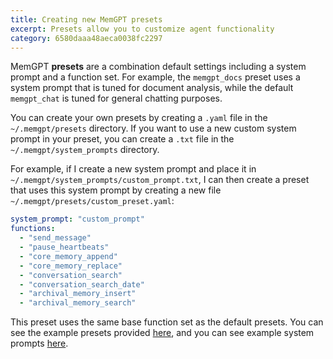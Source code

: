 ```yaml
---
title: Creating new MemGPT presets
excerpt: Presets allow you to customize agent functionality
category: 6580daaa48aeca0038fc2297
---
```


MemGPT **presets** are a combination default settings including a system prompt and a function set. For example, the `memgpt_docs` preset uses a system prompt that is tuned for document analysis, while the default `memgpt_chat` is tuned for general chatting purposes.

You can create your own presets by creating a `.yaml` file in the `~/.memgpt/presets` directory. If you want to use a new custom system prompt in your preset, you can create a `.txt` file in the `~/.memgpt/system_prompts` directory.

For example, if I create a new system prompt and place it in `~/.memgpt/system_prompts/custom_prompt.txt`, I can then create a preset that uses this system prompt by creating a new file `~/.memgpt/presets/custom_preset.yaml`:

```yaml
system_prompt: "custom_prompt"
functions:
  - "send_message"
  - "pause_heartbeats"
  - "core_memory_append"
  - "core_memory_replace"
  - "conversation_search"
  - "conversation_search_date"
  - "archival_memory_insert"
  - "archival_memory_search"
```

This preset uses the same base function set as the default presets. You can see the example presets provided [here](https://github.com/cpacker/MemGPT/tree/main/memgpt/presets/examples), and you can see example system prompts [here](https://github.com/cpacker/MemGPT/tree/main/memgpt/prompts/system).
